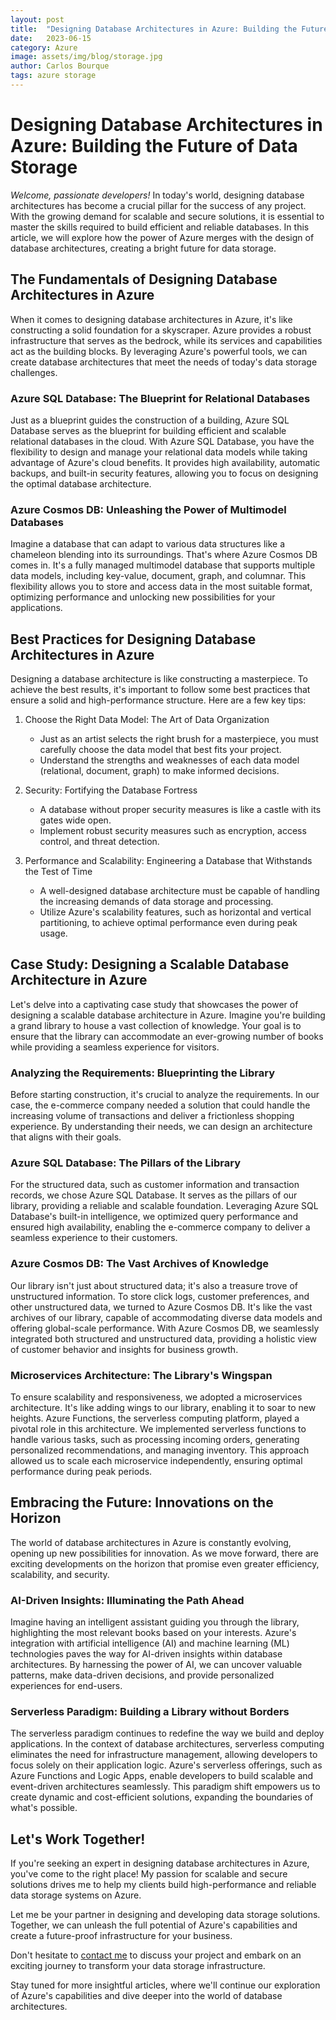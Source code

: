 ```yaml
---
layout: post
title:  "Designing Database Architectures in Azure: Building the Future of Data Storage"
date:   2023-06-15
category: Azure
image: assets/img/blog/storage.jpg
author: Carlos Bourque
tags: azure storage
---
```



# Designing Database Architectures in Azure: Building the Future of Data Storage

*Welcome, passionate developers!* In today's world, designing database architectures has become a crucial pillar for the success of any project. With the growing demand for scalable and secure solutions, it is essential to master the skills required to build efficient and reliable databases. In this article, we will explore how the power of Azure merges with the design of database architectures, creating a bright future for data storage.

## The Fundamentals of Designing Database Architectures in Azure

When it comes to designing database architectures in Azure, it's like constructing a solid foundation for a skyscraper. Azure provides a robust infrastructure that serves as the bedrock, while its services and capabilities act as the building blocks. By leveraging Azure's powerful tools, we can create database architectures that meet the needs of today's data storage challenges.

### Azure SQL Database: The Blueprint for Relational Databases

Just as a blueprint guides the construction of a building, Azure SQL Database serves as the blueprint for building efficient and scalable relational databases in the cloud. With Azure SQL Database, you have the flexibility to design and manage your relational data models while taking advantage of Azure's cloud benefits. It provides high availability, automatic backups, and built-in security features, allowing you to focus on designing the optimal database architecture.

### Azure Cosmos DB: Unleashing the Power of Multimodel Databases

Imagine a database that can adapt to various data structures like a chameleon blending into its surroundings. That's where Azure Cosmos DB comes in. It's a fully managed multimodel database that supports multiple data models, including key-value, document, graph, and columnar. This flexibility allows you to store and access data in the most suitable format, optimizing performance and unlocking new possibilities for your applications.

## Best Practices for Designing Database Architectures in Azure

Designing a database architecture is like constructing a masterpiece. To achieve the best results, it's important to follow some best practices that ensure a solid and high-performance structure. Here are a few key tips:

1. Choose the Right Data Model: The Art of Data Organization
   - Just as an artist selects the right brush for a masterpiece, you must carefully choose the data model that best fits your project.
   - Understand the strengths and weaknesses of each data model (relational, document, graph) to make informed decisions.

2. Security: Fortifying the Database Fortress
   - A database without proper security measures is like a castle with its gates wide open.
   - Implement robust security measures such as encryption, access control, and threat detection.

3. Performance and Scalability: Engineering a Database that Withstands the Test of Time
   - A well-designed database architecture must be capable of handling the increasing demands of data storage and processing.
   - Utilize Azure's scalability features, such as horizontal and vertical partitioning, to achieve optimal performance even during peak usage.

## Case Study: Designing a Scalable Database Architecture in Azure

Let's delve into a captivating case study that showcases the power of designing a scalable database architecture in Azure. Imagine you're building a grand library to house a vast collection of knowledge. Your goal is to ensure that the library can accommodate an ever-growing number of books while providing a seamless experience for visitors.

### Analyzing the Requirements: Blueprinting the Library

Before starting construction, it's crucial to analyze the requirements. In our case, the e-commerce company needed a solution that could handle the increasing volume of transactions and deliver a frictionless shopping experience. By understanding their needs, we can design an architecture that aligns with their goals.

### Azure SQL Database: The Pillars of the Library

For the structured data, such as customer information and transaction records, we chose Azure SQL Database. It serves as the pillars of our library, providing a reliable and scalable foundation. Leveraging Azure SQL Database's built-in intelligence, we optimized query performance and ensured high availability, enabling the e-commerce company to deliver a seamless experience to their customers.

### Azure Cosmos DB: The Vast Archives of Knowledge

Our library isn't just about structured data; it's also a treasure trove of unstructured information. To store click logs, customer preferences, and other unstructured data, we turned to Azure Cosmos DB. It's like the vast archives of our library, capable of accommodating diverse data models and offering global-scale performance. With Azure Cosmos DB, we seamlessly integrated both structured and unstructured data, providing a holistic view of customer behavior and insights for business growth.

### Microservices Architecture: The Library's Wingspan

To ensure scalability and responsiveness, we adopted a microservices architecture. It's like adding wings to our library, enabling it to soar to new heights. Azure Functions, the serverless computing platform, played a pivotal role in this architecture. We implemented serverless functions to handle various tasks, such as processing incoming orders, generating personalized recommendations, and managing inventory. This approach allowed us to scale each microservice independently, ensuring optimal performance during peak periods.

## Embracing the Future: Innovations on the Horizon

The world of database architectures in Azure is constantly evolving, opening up new possibilities for innovation. As we move forward, there are exciting developments on the horizon that promise even greater efficiency, scalability, and security.

### AI-Driven Insights: Illuminating the Path Ahead

Imagine having an intelligent assistant guiding you through the library, highlighting the most relevant books based on your interests. Azure's integration with artificial intelligence (AI) and machine learning (ML) technologies paves the way for AI-driven insights within database architectures. By harnessing the power of AI, we can uncover valuable patterns, make data-driven decisions, and provide personalized experiences for end-users.

### Serverless Paradigm: Building a Library without Borders

The serverless paradigm continues to redefine the way we build and deploy applications. In the context of database architectures, serverless computing eliminates the need for infrastructure management, allowing developers to focus solely on their application logic. Azure's serverless offerings, such as Azure Functions and Logic Apps, enable developers to build scalable and event-driven architectures seamlessly. This paradigm shift empowers us to create dynamic and cost-efficient solutions, expanding the boundaries of what's possible.

## Let's Work Together!

If you're seeking an expert in designing database architectures in Azure, you've come to the right place! My passion for scalable and secure solutions drives me to help my clients build high-performance and reliable data storage systems on Azure.

Let me be your partner in designing and developing data storage solutions. Together, we can unleash the full potential of Azure's capabilities and create a future-proof infrastructure for your business.

Don't hesitate to [contact me](https://bourque.es/#contact-section) to discuss your project and embark on an exciting journey to transform your data storage infrastructure.

Stay tuned for more insightful articles, where we'll continue our exploration of Azure's capabilities and dive deeper into the world of database architectures.